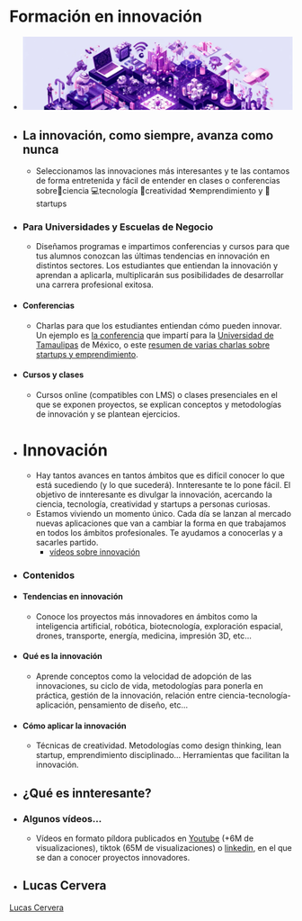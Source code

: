 # Formación en innovación
- ![DALL·E 2024-05-30 12.52.52 - An isometric landscape divided into various sections, each representing different themes connected in a harmonious layout banner.png](../assets/innovacion_banner.png)
- ## **La innovación, como siempre, avanza como nunca**
  - Seleccionamos las innovaciones más interesantes y te las contamos de forma entretenida y fácil de entender en clases o conferencias sobre🔬ciencia 💻tecnología 🔔creatividad ⚒️emprendimiento y 🚀startups
- ### **Para Universidades y Escuelas de Negocio**
  - Diseñamos programas e impartimos conferencias y cursos para que tus alumnos conozcan las últimas tendencias en innovación en distintos sectores. Los estudiantes que entiendan la innovación y aprendan a aplicarla, multiplicarán sus posibilidades de desarrollar una carrera profesional exitosa.
- #### **Conferencias**
  - Charlas para que los estudiantes entiendan cómo pueden innovar. Un ejemplo es [la conferencia](https://www.youtube.com/watch?v=j4lu36Lxvk4) que impartí para la [Universidad de Tamaulipas](https://www.serfadu.com/congreso-internacional-de-arquitectura-diseno-e-interiorismo/) de México, o este [resumen de varias charlas sobre startups y emprendimiento](https://www.youtube.com/watch?v=n8vGEpSRguQ&t=4s).
- #### **Cursos y clases**
  - Cursos online (compatibles con LMS) o clases presenciales en el que se exponen proyectos, se explican conceptos y metodologías de innovación y se plantean ejercicios.
- # Innovación
  - Hay tantos avances en tantos ámbitos que es difícil conocer lo que está sucediendo (y lo que sucederá). Innteresante te lo pone fácil. El objetivo de innteresante es divulgar la innovación, acercando la ciencia, tecnología, creatividad y startups a personas curiosas.
  - Estamos viviendo un momento único. Cada día se lanzan al mercado nuevas aplicaciones que van a cambiar la forma en que trabajamos en todos los ámbitos profesionales. Te ayudamos a conocerlas y a sacarles partido.
    - [vídeos sobre innovación](videos.md)
- ### **Contenidos**
- #### **Tendencias en innovación**
  - Conoce los proyectos más innovadores en ámbitos como la inteligencia artificial, robótica, biotecnología, exploración espacial, drones, transporte, energía, medicina, impresión 3D, etc…
- #### **Qué es la innovación**
  - Aprende conceptos como la velocidad de adopción de las innovaciones, su ciclo de vida, metodologías para ponerla en práctica, gestión de la innovación, relación entre ciencia-tecnología-aplicación, pensamiento de diseño, etc…
- #### **Cómo aplicar la innovación**
  - Técnicas de creatividad. Metodologías como design thinking, lean startup, emprendimiento disciplinado… Herramientas que facilitan la innovación.
- ## **¿Qué es innteresante?**
- ### **Algunos vídeos…**
  - Vídeos en formato píldora publicados en [Youtube](https://www.youtube.com/playlist?list=PLhKbjbKTIRcwF2FKe3MBcqj2K_mZYj88x) (+6M de visualizaciones), tiktok (65M de visualizaciones) o [linkedin](https://www.linkedin.com/mynetwork/discovery-see-all/?usecase=PEOPLE_FOLLOWS&followMember=lucascervera), en el que se dan a conocer proyectos innovadores.
- ## Lucas Cervera

[Lucas Cervera](sobre_mi.md#lucas ':include')